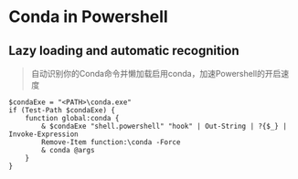 # Conda in Powershell

## Lazy loading and automatic recognition

> 自动识别你的Conda命令并懒加载启用conda，加速Powershell的开启速度

```profile
$condaExe = "<PATH>\conda.exe"
if (Test-Path $condaExe) {
    function global:conda {
        & $condaExe "shell.powershell" "hook" | Out-String | ?{$_} | Invoke-Expression
        Remove-Item function:\conda -Force
        & conda @args
    }
}
```
